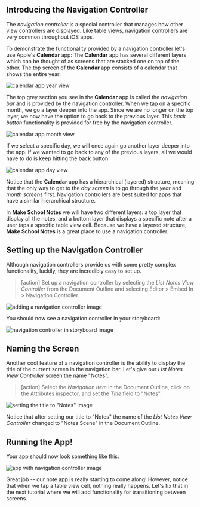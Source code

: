 ## Introducing the Navigation Controller

The *navigation controller* is a special controller that manages how other view controllers are displayed. Like table views, navigation controllers are very common throughout iOS apps.

To demonstrate the functionality provided by a navigation controller let's use Apple's **Calendar** app: The **Calendar** app has several different layers which can be thought of as screens that are stacked one on top of the other. The top screen of the **Calendar** app consists of a calendar that shows the entire year:

![calendar app year view](./images/calendar-year.png)

The top grey section you see in the **Calendar** app is called the *navigation bar* and is provided by the navigation controller. When we tap on a specific month, we go a layer deeper into the app. Since we are no longer on the top layer, we now have the option to go back to the previous layer. This *back button* functionality is provided for free by the navigation controller.

![calendar app month view](./images/calendar-month.png)

If we select a specific day, we will once again go another layer deeper into the app. If we wanted to go back to any of the previous layers, all we would have to do is keep hitting the back button.

![calendar app day view](./images/calendar-day.png)

Notice that the **Calendar** app has a hierarchical (layered) structure, meaning that the only way to get to the *day screen* is to go through the *year* and *month screens* first. Navigation controllers are best suited for apps that have a similar hierarchical structure.

In **Make School Notes** we will have two different layers: a top layer that display all the notes, and a bottom layer that displays a specific note after a user taps a specific table view cell. Because we have a layered structure, **Make School Notes** is a great place to use a navigation controller.

## Setting up the Navigation Controller

Although navigation controllers provide us with some pretty complex functionality, luckily, they are incredibly easy to set up.

> [action]
Set up a navigation controller by selecting the *List Notes View Controller* from the Document Outline and selecting Editor > Embed In > Navigation Controller.
>
![adding a navigation controller image](./images/navigationController.png)

You should now see a navigation controller in your storyboard:

![navigation controller in storyboard image](./images/navigationController-storyboard.png)

## Naming the Screen

Another cool feature of a navigation controller is the ability to display the title of the current screen in the navigation bar. Let's give our *List Notes View Controller* screen the name "Notes".

> [action]
Select the *Navigation Item* in the Document Outline, click on the Attributes inspector, and set the *Title* field to "Notes".
>
![setting the title to "Notes" image](./images/title.png)

Notice that after setting our title to "Notes" the name of the *List Notes View Controller* changed to "Notes Scene" in the Document Outline.

## Running the App!

Your app should now look something like this:

![app with navigation controller image](./images/finished.png)

Great job -- our note app is really starting to come along! However, notice that when we tap a table view cell, nothing really happens. Let's fix that in the next tutorial where we will add functionality for transitioning between screens.
